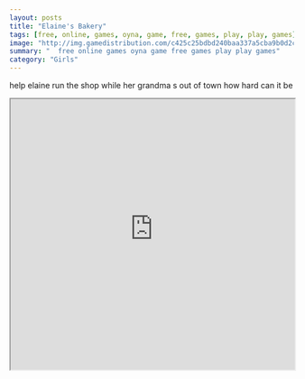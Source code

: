 ```yaml
---
layout: posts
title: "Elaine's Bakery"
tags: [free, online, games, oyna, game, free, games, play, play, games]
image: "http://img.gamedistribution.com/c425c25bdbd240baa337a5cba9b0d2cd.jpg"
summary: "  free online games oyna game free games play play games"
category: "Girls"
---
```


help elaine run the shop while her grandma s out of town how hard can it be

<iframe width="100%" height="480px;" src="http://flash.gamedistribution.com?game=c425c25bdbd240baa337a5cba9b0d2cd"></iframe>